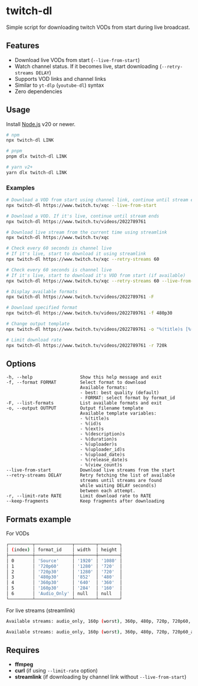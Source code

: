 # twitch-dl

Simple script for downloading twitch VODs from start during live broadcast.

## Features

- Download live VODs from start (`--live-from-start`)
- Watch channel status. If it becomes live, start downloading (`--retry-streams DELAY`)
- Supports VOD links and channel links
- Similar to `yt-dlp` (`youtube-dl`) syntax
- Zero dependencies

## Usage

Install [Node.js](https://nodejs.org/) v20 or newer.

```bash
# npm
npx twitch-dl LINK

# pnpm
pnpm dlx twitch-dl LINK

# yarn v2+
yarn dlx twitch-dl LINK
```

### Examples

```bash
# Download a VOD from start using channel link, continue until stream ends
npx twitch-dl https://www.twitch.tv/xqc --live-from-start

# Download a VOD. If it's live, continue until stream ends
npx twitch-dl https://www.twitch.tv/videos/2022789761

# Download live stream from the current time using streamlink
npx twitch-dl https://www.twitch.tv/xqc

# Check every 60 seconds is channel live
# If it's live, start to download it using streamlink
npx twitch-dl https://www.twitch.tv/xqc --retry-streams 60

# Check every 60 seconds is channel live
# If it's live, start to download it's VOD from start (if available)
npx twitch-dl https://www.twitch.tv/xqc --retry-streams 60 --live-from-start

# Display available formats
npx twitch-dl https://www.twitch.tv/videos/2022789761 -F

# Download specified format
npx twitch-dl https://www.twitch.tv/videos/2022789761 -f 480p30

# Change output template
npx twitch-dl https://www.twitch.tv/videos/2022789761 -o "%(title)s [%(id)s].%(ext)s"

# Limit download rate
npx twitch-dl https://www.twitch.tv/videos/2022789761 -r 720k
```

## Options

```text
-h, --help                  Show this help message and exit
-f, --format FORMAT         Select format to download
                            Available formats:
                            - best: best quality (default)
                            - FORMAT: select format by format_id
-F, --list-formats          List available formats and exit
-o, --output OUTPUT         Output filename template
                            Available template variables:
                            - %(title)s
                            - %(id)s
                            - %(ext)s
                            - %(description)s
                            - %(duration)s
                            - %(uploader)s
                            - %(uploader_id)s
                            - %(upload_date)s
                            - %(release_date)s
                            - %(view_count)s
--live-from-start           Download live streams from the start
--retry-streams DELAY       Retry fetching the list of available
                            streams until streams are found
                            while waiting DELAY second(s)
                            between each attempt.
-r, --limit-rate RATE       Limit download rate to RATE
--keep-fragments            Keep fragments after downloading
```

## Formats example

For VODs

```bash
┌─────────┬──────────────┬────────┬────────┐
│ (index) │ format_id    │ width  │ height │
├─────────┼──────────────┼────────┼────────┤
│ 0       │ 'Source'     │ '1920' │ '1080' │
│ 1       │ '720p60'     │ '1280' │ '720'  │
│ 2       │ '720p30'     │ '1280' │ '720'  │
│ 3       │ '480p30'     │ '852'  │ '480'  │
│ 4       │ '360p30'     │ '640'  │ '360'  │
│ 5       │ '160p30'     │ '284'  │ '160'  │
│ 6       │ 'Audio_Only' │ null   │ null   │
└─────────┴──────────────┴────────┴────────┘
```

For live streams (streamlink)

```bash
Available streams: audio_only, 160p (worst), 360p, 480p, 720p, 720p60, 1080p60 (best)
```

```bash
Available streams: audio_only, 160p (worst), 360p, 480p, 720p, 720p60_alt, 720p60 (best)
```

## Requires

- **ffmpeg**
- **curl** (if using `--limit-rate` option)
- **streamlink** (if downloading by channel link without `--live-from-start`)
